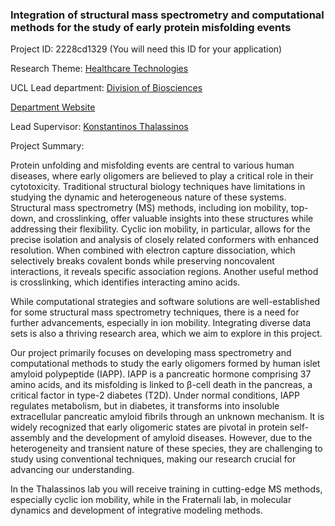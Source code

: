 ### Integration of structural mass spectrometry and computational methods for the study of early protein misfolding events

Project ID: 2228cd1329
(You will need this ID for your application)

Research Theme: [Healthcare Technologies](../themes/healthcare-technologies.md)

UCL Lead department: [Division of Biosciences](../departments/division-of-biosciences.md)

[Department Website](https://www.ucl.ac.uk/biosciences)

Lead Supervisor: [Konstantinos Thalassinos](https://profiles.ucl.ac.uk/27570)

Project Summary:

Protein unfolding and misfolding events are central to various human diseases, where early oligomers are believed to play a critical role in their cytotoxicity. Traditional structural biology techniques have limitations in studying the dynamic and heterogeneous nature of these systems. Structural mass spectrometry (MS) methods, including ion mobility, top-down, and crosslinking, offer valuable insights into these structures while addressing their flexibility.
Cyclic ion mobility, in particular, allows for the precise isolation and analysis of closely related conformers with enhanced resolution. When combined with electron capture dissociation, which selectively breaks covalent bonds while preserving noncovalent interactions, it reveals specific association regions. Another useful method is crosslinking, which identifies interacting amino acids.

While computational strategies and software solutions are well-established for some structural mass spectrometry techniques, there is a need for further advancements, especially in ion mobility. Integrating diverse data sets is also a thriving research area, which we aim to explore in this project.

Our project primarily focuses on developing mass spectrometry and computational methods to study the early oligomers formed by human islet amyloid polypeptide (IAPP). IAPP is a pancreatic hormone comprising 37 amino acids, and its misfolding is linked to β-cell death in the pancreas, a critical factor in type-2 diabetes (T2D). Under normal conditions, IAPP regulates metabolism, but in diabetes, it transforms into insoluble extracellular pancreatic amyloid fibrils through an unknown mechanism. It is widely recognized that early oligomeric states are pivotal in protein self-assembly and the development of amyloid diseases. However, due to the heterogeneity and transient nature of these species, they are challenging to study using conventional techniques, making our research crucial for advancing our understanding.

In the Thalassinos lab you will receive training in cutting-edge MS methods, especially cyclic ion mobility, while in the Fraternali lab, in molecular dynamics and development of integrative modeling methods.
